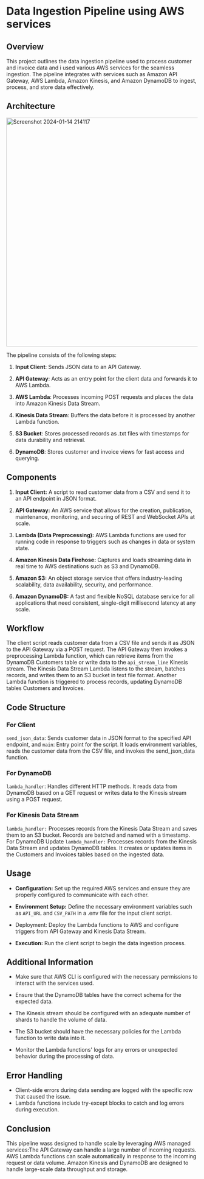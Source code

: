 # Data Ingestion Pipeline using AWS services
## Overview
This project outlines the data ingestion pipeline used to process customer and invoice data and i used various AWS services for the seamless ingestion. The pipeline integrates with services such as Amazon API Gateway, AWS Lambda, Amazon Kinesis, and Amazon DynamoDB to ingest, process, and store data effectively.

## Architecture
<img width="601" alt="Screenshot 2024-01-14 214117" src="https://github.com/LogicAL007/AWS-data-pipeline/assets/122959675/29150d37-7e9f-40d4-9529-ddb1f05d2998">

The pipeline consists of the following steps:
1. **Input Client**: Sends JSON data to an API Gateway.

2. **API Gateway**: Acts as an entry point for the client data and forwards it to AWS Lambda.
3. **AWS Lambda**: Processes incoming POST requests and places the data into Amazon Kinesis Data Stream.
4. **Kinesis Data Stream**: Buffers the data before it is processed by another Lambda function.
5. **S3 Bucket**: Stores processed records as .txt files with timestamps for data durability and retrieval.
6. **DynamoDB**: Stores customer and invoice views for fast access and querying.


## Components
1. **Input Client:** A script to read customer data from a CSV and send it to an API endpoint in JSON format.

2. **API Gateway:** An AWS service that allows for the creation, publication, maintenance, monitoring, and securing of REST and WebSocket APIs at scale.

3. **Lambda (Data Preprocessing):** AWS Lambda functions are used for running code in response to triggers such as changes in data or system state.

4. **Amazon Kinesis Data Firehose:** Captures and loads streaming data in real time to AWS destinations such as S3 and DynamoDB.

5. **Amazon S3:** An object storage service that offers industry-leading scalability, data availability, security, and performance.

6. **Amazon DynamoDB:** A fast and flexible NoSQL database service for all applications that need consistent, single-digit millisecond latency at any scale.

## Workflow
The client script reads customer data from a CSV file and sends it as JSON to the API Gateway via a POST request. The API Gateway then invokes a preprocessing Lambda function, which can retrieve items from the DynamoDB Customers table or write data to the `api_stream_line` Kinesis stream. The Kinesis Data Stream Lambda listens to the stream, batches records, and writes them to an S3 bucket in text file format. Another Lambda function is triggered to process records, updating DynamoDB tables Customers and Invoices.

## Code Structure
### For Client 
`send_json_data`: Sends customer data in JSON format to the specified API endpoint, and `main`: Entry point for the script. It loads environment variables, reads the customer data from the CSV file, and invokes the send_json_data function.
### For DynamoDB
`lambda_handler`: Handles different HTTP methods. It reads data from DynamoDB based on a GET request or writes data to the Kinesis stream using a POST request.
### For Kinesis Data Stream
`lambda_handler:` Processes records from the Kinesis Data Stream and saves them to an S3 bucket. Records are batched and named with a timestamp.
For DynamoDB Update
`lambda_handler:` Processes records from the Kinesis Data Stream and updates DynamoDB tables. It creates or updates items in the Customers and Invoices tables based on the ingested data.
## Usage
- **Configuration:** Set up the required AWS services and ensure they are properly configured to communicate with each other.

- **Environment Setup:** Define the necessary environment variables such as `API_URL` and `CSV_PATH` in a .env file for the input client script.

- Deployment: Deploy the Lambda functions to AWS and configure triggers from API Gateway and Kinesis Data Stream.

- **Execution:** Run the client script to begin the data ingestion process.

## Additional Information
- Make sure that AWS CLI is configured with the necessary permissions to interact with the services used.
- Ensure that the DynamoDB tables have the correct schema for the expected data.

- The Kinesis stream should be configured with an adequate number of shards to handle the volume of data.
- The S3 bucket should have the necessary policies for the Lambda function to write data into it.
- Monitor the Lambda functions' logs for any errors or unexpected behavior during the processing of data.
## Error Handling
- Client-side errors during data sending are logged with the specific row that caused the issue.
- Lambda functions include try-except blocks to catch and log errors during execution.
## Conclusion
This pipeline wass designed to handle scale by leveraging AWS managed services:The API Gateway can handle a large number of incoming requests.
AWS Lambda functions can scale automatically in response to the incoming request or data volume.
Amazon Kinesis and DynamoDB are designed to handle large-scale data throughput and storage.
